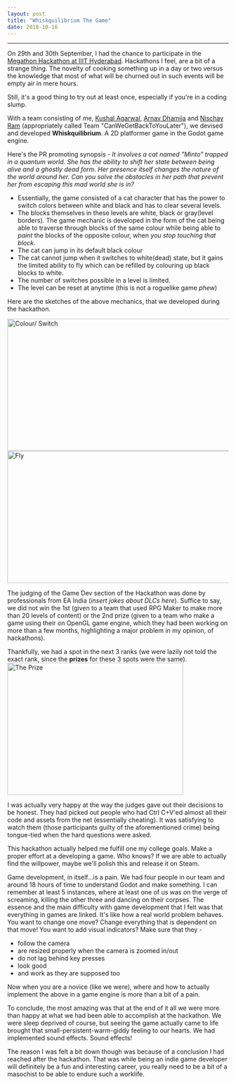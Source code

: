 ```yaml
---
layout: post
title: "Whiskquilibrium The Game"
date: 2018-10-16
---
```

----------------
On 29th and 30th September, I had the chance to participate in the [Megathon Hackathon at IIIT Hyderabad](https://megathon.in/).
Hackathons I feel, are a bit of a strange thing. The novelty of cooking something up in a day or two versus the knowledge that most of what will be churned out in such events will be empty air in mere hours.

Still, it's a good thing to try out at least once, especially if you're in a coding slump.

With a team consisting of me, [Kushal Agarwal](https://github.com/legobridge), [Arnav Dhamija](https://github.com/shortstheory) and [Nischay Ram](https://github.com/Nischay-Pro) (appropriately called Team "CanWeGetBackToYouLater"), we devised and developed **Whiskquilibrium**. A 2D platformer game in the Godot game engine.

Here's the PR promoting synopsis - *It involves a cat named "Minto" trapped in a quantum world. She has the ability to shift her state between being alive and a ghostly dead form. Her presence itself changes the nature of the world around her. Can you solve the obstacles in her path that prevent her from escaping this mad world she is in?*

* Essentially, the game consisted of a cat character that has the power to switch colors between white and black and has to clear several levels.
* The blocks themselves in these levels are white, black or gray(level borders). The game mechanic is developed in the form of the cat being able to traverse through blocks of the same colour while being able to *paint* the blocks of the opposite colour, when *you stop touching that block*.
* The cat can jump in its default black colour
* The cat cannot jump when it switches to white(dead) state, but it gains the limited ability to fly which can be refilled by colouring up black blocks to white.
* The number of switches possible in a level is limited.
* The level can be reset at anytime (this is not a roguelike game *phew*)

Here are the sketches of the above mechanics, that we developed during the hackathon.

<img src="{{site.url}}/images/whiskquilibrium/tes1.gif" width="600" height="300" alt = "Colour/ Switch">
<img src="{{site.url}}/images/whiskquilibrium/tes2.gif" width="600" height="300" alt = "Fly">

The judging of the Game Dev section of the Hackathon was done by professionals from EA India (*insert jokes about DLCs here*).
Suffice to say, we did not win the 1st (given to a team that used RPG Maker to make more than 20 levels of content) or the 2nd prize (given to a team who make a game using their on OpenGL game engine, which they had been working on more than a few months, highlighting a major problem in my opinion, of hackathons).

Thankfully, we had a spot in the next 3 ranks (we were lazily not told the exact rank, since the **prizes** for these 3 spots were the same).
<img src="https://i.imgur.com/Jn5q0K1.jpg" width="400" height="300" alt = "The Prize">

I was actually very happy at the way the judges gave out their decisions to be honest. They had picked out people who had Ctrl C+V'ed almost all their code and assets from the net (essentially cheating). It was satisfying to watch them (those participants guilty of the aforementioned crime) being tongue-tied when the hard questions were asked.

This hackathon actually helped me fulfill one my college goals. Make a proper effort at a developing a game. Who knows? If we are able to actually find the willpower, maybe we'll polish this and release it on Steam.

Game development, in itself...is a pain. We had four people in our team and around 18 hours of time to understand Godot and make something. I can remember at least 5 instances, where at least one of us was on the verge of screaming, killing the other three and dancing on their corpses. The essence and the main difficulty with game development that I felt was that everything in games are linked. It's like how a real world problem behaves.
You want to change one move? Change everything that is dependent on that move!
You want to add visual indicators? Make sure that they -
* follow the camera
* are resized properly when the camera is zoomed in/out
* do not lag behind key presses
* look good
* and work as they are supposed too

Now when you are a novice (like we were), where and how to actually implement the above in a game engine is more than a bit of a pain.

To conclude, the most amazing was that at the end of it all we were more than happy at what we had been able to accomplish at the hackathon. We were sleep deprived of course, but seeing the game actually came to life brought that small-persistent-warm-giddy feeling to our hearts. We had implemented sound effects. Sound effects!

The reason I was felt a bit down though was because of a conclusion I had reached after the hackathon. That was while being an indie game developer will definitely be a fun and interesting career, you really need to be a bit of a masochist to be able to endure such a worklife.
